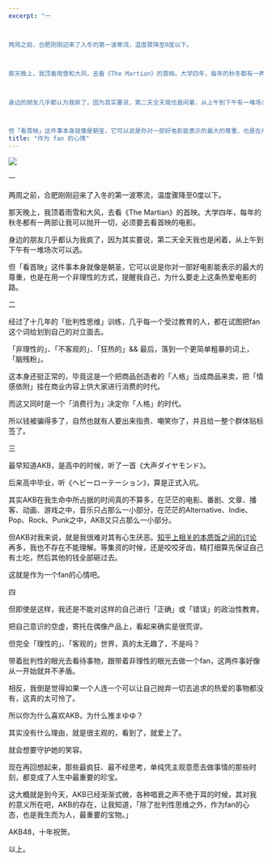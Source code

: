 ```yaml
---
excerpt: "一



两周之前，合肥刚刚迎来了入冬的第一波寒流，温度骤降至0度以下。



那天晚上，我顶着雨雪和大风，去看《The Martian》的首映。大学四年，每年的秋冬都有一两部让我可以抛开一切，必须要去看首映的电影。



身边的朋友几乎都认为我疯了，因为其实要说，第二天全天我也是闲着，从上午到下午有一堆场次可以选。



但「看首映」这件事本身就像是朝圣，它可以说是你对一部好电影能表示的最大的尊重，也是在用一个非理性的方式，提醒我自己，为什么要走上这条热爱电影的路。"
title: "作为 fan 的心情"
---
```


![](https://cl.ly/oPPh/5915884212b0c68d365451260846d145_r)

一

两周之前，合肥刚刚迎来了入冬的第一波寒流，温度骤降至0度以下。

那天晚上，我顶着雨雪和大风，去看《The Martian》的首映。大学四年，每年的秋冬都有一两部让我可以抛开一切，必须要去看首映的电影。

身边的朋友几乎都认为我疯了，因为其实要说，第二天全天我也是闲着，从上午到下午有一堆场次可以选。

但「看首映」这件事本身就像是朝圣，它可以说是你对一部好电影能表示的最大的尊重，也是在用一个非理性的方式，提醒我自己，为什么要走上这条热爱电影的路。

二

经过了十几年的「批判性思维」训练，几乎每一个受过教育的人，都在试图把fan这个词给划到自己的对立面去。

「非理性的」、「不客观的」、「狂热的」&& 最后，落到一个更简单粗暴的词上，「脑残粉」。

这本身还挺正常的，毕竟这是一个把商品创造者的「人格」当成商品来卖，把「情感依附」挂在商业内容上供大家进行消费的时代。

而这又同时是一个「消费行为」决定你「人格」的时代。

所以钱被骗得多了，自然也就有人要出来指责、嘲笑你了，并且给一整个群体贴标签了。

三

最早知道AKB，是高中的时候，听了一首《大声ダイヤモンド》。

后来高中毕业，听《ヘビーローテーション》，算是正式入坑。

其实AKB在我生命中所占据的时间真的不算多，在茫茫的电影、番剧、文章、播客、动画、游戏之中，音乐只占那么一小部分，在茫茫的Alternative、Indie、Pop、Rock、Punk之中，AKB又只占那么一小部分。

但AKB对我来说，就是我很难对其有心生厌恶。[知乎上相关的本质饭之间的讨论](https://www.zhihu.com/question/27714992)再多，我也不存在不能理解。等集资的时候，还是咬咬牙齿，精打细算先保证自己有土吃，然后其他的钱全部砸过去。

这就是作为一个fan的心情吧。

四

但即使是这样，我还是不能对这样的自己进行「正确」或「错误」的政治性教育。

把自己意识的空虚，寄托在偶像产品上，看起来确实是很荒谬。

但完全「理性的」、「客观的」世界，真的太无趣了，不是吗？

带着批判性的眼光去看待事物，跟带着非理性的眼光去做一个fan，这两件事好像从一开始就并不矛盾。

相反，我倒是觉得如果一个人连一个可以让自己抛弃一切去追求的热爱的事物都没有，这真的太可怜了。

所以你为什么喜欢AKB，为什么推まゆゆ？

其实没有什么理由，就是很主观的，看到了，就爱上了。

就会想要守护她的笑容。

现在再回想起来，那些最疯狂、最不经思考，单纯凭主观意愿去做事情的那些时刻，都变成了人生中最重要的珍宝。

这大概就是到今天，AKB已经渐渐式微，各种唱衰之声不绝于耳的时候，其对我的意义所在吧，AKB的存在，让我知道，「除了批判性思维之外，作为fan的心态，也是我生而为人，最重要的宝物。」

AKB48，十年祝贺。

以上。